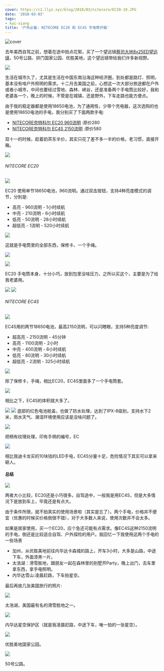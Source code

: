 ```yaml
---
cover: https://c2.llyz.xyz/blog/2018/03/nitecore/EC20-10.JPG
date: '2018-03-03'
tags:
- kai-xiang
title: '户外必备: NITECORE EC20 和 EC4S 手电筒开箱'
---
```


![cover](https://c2.llyz.xyz/blog/2018/03/nitecore/EC20-10.JPG)

去年美西自驾之前，想着在途中拍点花絮，买了一个望远镜[蔡司大地8x25ED望远镜](https://luolei.org/zeiss-terra-8x25-binocular/)，50号公路、拱门国家公园、优胜美地，这个望远镜带给我们许多新视野。

![](https://c2.llyz.xyz/blog/2018/03/nitecore/map.JPG)

生活在城市久了，尤其是生活在中国东南沿海这种经济圈，到处都是路灯、照明，基本没有啥户外照明的需求。十二月去美国之前，心想这一次大部分旅途都在户外或者小城市，中间也要经过雪地、森林、峡谷，还是准备两个手电筒比较好，我和老婆各一个，晚上的时候，不管是在城镇，还是野外，下车走路也能方便点。

由于我的稳定器都是使用18650电池，为了通用性，少带个充电器，这次选购的也是使用18650电池的手电，我分别买了下面两款手电:

- [NITECORE奈特科尔 EC20 960流明](https://zuoluo.tv/nitecore-ec20) :原价280
- [NITECORE奈特科尔 EC4S 2150流明](https://zuoluo.tv/nitecore-ec4s) :原价580

双十一的时候，趁着奶茶东半价，其实只花了差不多一半的价格，老习惯，直接开箱。

![](https://c2.llyz.xyz/blog/2018/03/nitecore/EC20-9.JPG)

###### NITECORE EC20

![](https://c2.llyz.xyz/blog/2018/03/nitecore/EC20-1.JPG)

EC20 使用单节18650电池，960流明。通过双击按钮，支持4种亮度模式的调节，分别是:

- 高亮 - 960流明 - 1小时续航
- 中亮 - 210流明 - 6小时续航
- 低亮 - 50流明 - 28小时续航
- 超低亮 - 1流明 - 520小时续航

![](https://c2.llyz.xyz/blog/2018/03/nitecore/EC20-3.JPG)

这就是手电筒里的全部东西，保修卡、一个手绳。

![](https://c2.llyz.xyz/blog/2018/03/nitecore/EC20-5.JPG)

![](https://c2.llyz.xyz/blog/2018/03/nitecore/EC20-6.JPG)

EC20 手电筒本身，十分小巧，放到包里没啥压力，之所以买这个，主要是为了给我老婆用。

![](https://c2.llyz.xyz/blog/2018/03/nitecore/EC20-7.JPG) ![](https://c2.llyz.xyz/blog/2018/03/nitecore/EC20-8.JPG)

###### NITECORE EC4S

![](https://c2.llyz.xyz/blog/2018/03/nitecore/EC4S-4.JPG)

EC4S用的两节18650电池，最高2150流明，可以闪瞎眼，支持5种亮度调节:

- 超高亮 - 2150流明 - 45分钟
- 高亮 - 1100流明 - 2小时
- 中亮 - 400流明 - 6小时续航
- 低亮 - 80流明 - 30小时续航
- 超低亮 - 2流明 - 325小时续航

![](https://c2.llyz.xyz/blog/2018/03/nitecore/EC4S-5.JPG)

除了保修卡，手绳，相比EC20，EC4S里面多了一个手电筒套。

![](https://c2.llyz.xyz/blog/2018/03/nitecore/EC4S-7.JPG)

相比之下，EC4S的体积就大多了。

![](https://c2.llyz.xyz/blog/2018/03/nitecore/EC20-15.JPG) ![](https://c2.llyz.xyz/blog/2018/03/nitecore/EC4S-11.JPG) 底部的红色电池舱盖，也做了防水处理，达到了IPX-8级别，支持水下2米，雨水天气、潮湿环境使用应该是没啥问题了。

![](https://c2.llyz.xyz/blog/2018/03/nitecore/EC20-16.JPG)

把柄有纹理处理，印有手柄的编号，EC

![](https://c2.llyz.xyz/blog/2018/03/nitecore/EC4S-14.JPG)

相比我迪卡龙买的10块钱的LED手电，EC4S分量十足，危险情况下其实可以拿来砸人。

#### 总结

![](https://c2.llyz.xyz/blog/2018/03/nitecore/EC20-11.JPG)

两者大小比较，EC20还是小巧很多。自驾途中，一般我是用EC4S，但是大多情况下是放到车上，毕竟还是有点大。

由于条件所限，就不拍真实的使用场景啦（其实是忘了）。两个手电，价格并不便宜（优惠的时候买价格倒很不错），对于大多数人来说，使用次数并不会太多。

如果是居家使用，买一个EC20，应个急还可能有点需求。像EC4S这种2150流明的手电，倒还是比较适合自驾、户外探险的用户。我回忆一下我使用这两个手电的一些场景

- 加州，从优胜美地前往内华达卡森城的路上，开车3小时，大多是山路，中途下车，外面漆黑一片。
- 太浩湖：滑雪胜地，跟朋友一起在森林里的别墅开Party，晚上出门，去车里拿东西，拿手电照明。
- 内华达雪山:凌晨赶路，下车拍星空。

最后再放几张美国旅行的照片:

![](https://c2.llyz.xyz/blog/2018/03/usa/usa-44.jpg)

太浩湖，美国最有名的滑雪胜地之一。

![](https://c2.llyz.xyz/blog/2018/03/usa/usa-31.jpg)

内华达星空保护区（就是我凌晨赶路，中途下车，唯一拍的一张星空）。

![](https://c2.llyz.xyz/blog/2018/03/usa/usa-29.jpg)

优胜美地国家公园。

![](https://c2.llyz.xyz/blog/2018/03/usa/usa-25.jpg)

50号公路。
